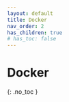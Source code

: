 ```yaml
---
layout: default
title: Docker
nav_order: 2
has_children: true
# has_toc: false
---
```


# Docker
{: .no_toc }



